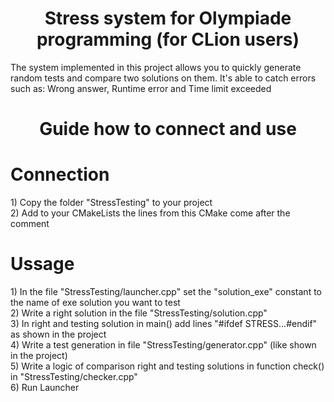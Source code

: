 <h1 align="center"> Stress system for Olympiade programming (for CLion users)</h1>

The system implemented in this project allows you to quickly generate random tests and compare two solutions on them. It's able to catch errors such as: Wrong answer, Runtime error and Time limit exceeded


<h1 align="center"> Guide how to connect and use </h1>
<h1 allign="left"> Connection </h1>
1) Copy the folder "StressTesting" to your project <br/>
2) Add to your CMakeLists the lines from this CMake come after the comment <br/>

<h1 allign="left"> Ussage </h1>
1) In the file "StressTesting/launcher.cpp" set the "solution_exe" constant to the name of exe solution you want to test <br/>
2) Write a right solution in the file "StressTesting/solution.cpp" <br/>
3) In right and testing solution in main() add lines "#ifdef STRESS...#endif" as shown in the project <br/>
4) Write a test generation in file "StressTesting/generator.cpp" (like shown in the project) <br/>
5) Write a logic of comparison right and testing solutions in function check() in "StressTesting/checker.cpp" <br/>
6) Run Launcher <br/>
